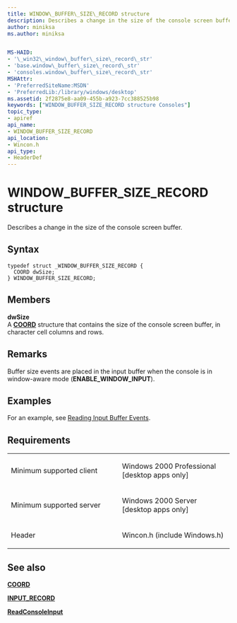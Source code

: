 ```yaml
---
title: WINDOW\_BUFFER\_SIZE\_RECORD structure
description: Describes a change in the size of the console screen buffer.
author: miniksa
ms.author: miniksa


MS-HAID:
- '\_win32\_window\_buffer\_size\_record\_str'
- 'base.window\_buffer\_size\_record\_str'
- 'consoles.window\_buffer\_size\_record\_str'
MSHAttr:
- 'PreferredSiteName:MSDN'
- 'PreferredLib:/library/windows/desktop'
ms.assetid: 2f2875e8-aa09-455b-a923-7cc388525b98
keywords: ["WINDOW_BUFFER_SIZE_RECORD structure Consoles"]
topic_type:
- apiref
api_name:
- WINDOW_BUFFER_SIZE_RECORD
api_location:
- Wincon.h
api_type:
- HeaderDef
---
```


# WINDOW\_BUFFER\_SIZE\_RECORD structure


Describes a change in the size of the console screen buffer.

Syntax
------

```ManagedCPlusPlus
typedef struct _WINDOW_BUFFER_SIZE_RECORD {
  COORD dwSize;
} WINDOW_BUFFER_SIZE_RECORD;
```

Members
-------

**dwSize**  
A [**COORD**](coord-str.md) structure that contains the size of the console screen buffer, in character cell columns and rows.

Remarks
-------

Buffer size events are placed in the input buffer when the console is in window-aware mode (**ENABLE\_WINDOW\_INPUT**).

Examples
--------

For an example, see [Reading Input Buffer Events](reading-input-buffer-events.md).

Requirements
------------

<table>
<colgroup>
<col width="50%" />
<col width="50%" />
</colgroup>
<tbody>
<tr class="odd">
<td><p>Minimum supported client</p></td>
<td><p>Windows 2000 Professional [desktop apps only]</p></td>
</tr>
<tr class="even">
<td><p>Minimum supported server</p></td>
<td><p>Windows 2000 Server [desktop apps only]</p></td>
</tr>
<tr class="odd">
<td><p>Header</p></td>
<td>Wincon.h (include Windows.h)</td>
</tr>
</tbody>
</table>

## <span id="see_also"></span>See also


[**COORD**](coord-str.md)

[**INPUT\_RECORD**](input-record-str.md)

[**ReadConsoleInput**](readconsoleinput.md)

 

 




